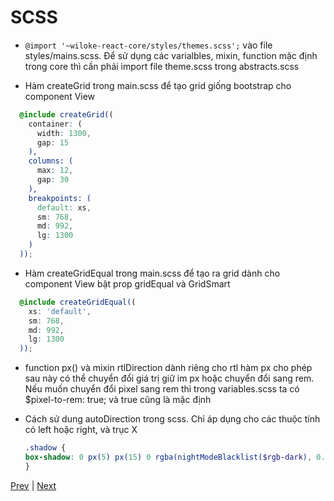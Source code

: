 [6]: ./css-modules.md
[8]: ../js/redux-saga.md

<!-- content -->

# SCSS

- `@import '~wiloke-react-core/styles/themes.scss';` vào file styles/mains.scss.
  Để sử dụng các varialbles, mixin, function mặc định trong core thì cần phải import file theme.scss trong abstracts.scss

- Hàm createGrid trong main.scss để tạo grid giống bootstrap cho component View

```SCSS
  @include createGrid((
    container: (
      width: 1300,
      gap: 15
    ),
    columns: (
      max: 12,
      gap: 30
    ),
    breakpoints: (
      default: xs,
      sm: 768,
      md: 992,
      lg: 1300
    )
  ));
```

- Hàm createGridEqual trong main.scss để tạo ra grid dành cho component View bật prop gridEqual và GridSmart

```SCSS
  @include createGridEqual((
    xs: 'default',
    sm: 768,
    md: 992,
    lg: 1300
  ));
```

- function px() và mixin rtlDirection dành riêng cho rtl
  hàm px cho phép sau này có thể chuyển đổi giá trị giữ im px hoặc chuyển đổi sang rem. Nếu muốn chuyển đổi pixel sang rem thì trong variables.scss ta có \$pixel-to-rem: true; và true cũng là mặc định

- Cách sử dung autoDirection trong scss. Chỉ áp dụng cho các thuộc tính có left hoặc right, và trục X

  ```SCSS
  .shadow {
  box-shadow: 0 px(5) px(15) 0 rgba(nightModeBlacklist($rgb-dark), 0.10);
  }
  ```

<!-- end of content -->

[Prev][6] | [Next][8]
